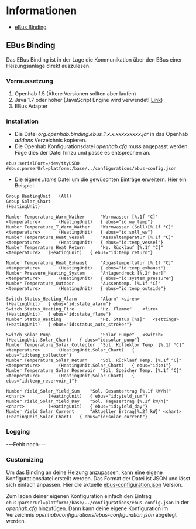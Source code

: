 # Informationen
- [eBus Binding](./blob/master/documents/EBus-Binding.md)

## EBus Binding
Das EBus Binding ist in der Lage die Kommunikation über den EBus einer Heizungsanlage direkt auszulesen.

### Vorraussetzung

1. Openhab 1.5 (Ältere Versionen sollten aber laufen)
2. Java 1.7 oder höher (JavaScript Engine wird verwendet! [Link](http://www.oracle.com/technetwork/articles/java/jf14-nashorn-2126515.html))
2. EBus Adapter

### Installation

- Die Datei _org.openhab.binding.ebus_1.x.x.xxxxxxxxx.jar_ in das Openhab _addons_ Verzeichnis kopieren.
- Die Openhab Konfigurationsdatei _openhab.cfg_ muss angepasst werden. Füge dies der Datei hinzu und passe es entsprechen an.
```
ebus:serialPort=/dev/ttyUSB0
#ebus:parserUrl=platform:/base/../configurations/ebus-config.json
```
- Die eigene _.items_ Datei um die gewüschten Einträge erweitern. Hier ein Beispiel.
```
Group HeatingUnit	(All)
Group Solar_Chart													(HeatingUnit)

Number Temperature_Warm_Wather		"Warmwasser [%.1f °C]"	<temperature> 		(HeatingUnit) 	{ ebus="id:ww_temp"}
Number Temperature_T_Warm_Wather	"Warmwasser (Soll)[%.1f °C]"	<temperature> 		(HeatingUnit) 	{ ebus="id:soll_ww"}
Number Temperature_Heat_Vessel		"Kesseltemperatur [%.1f °C]"	<temperature> 		(HeatingUnit) 	{ ebus="id:temp_vessel"}
Number Temperature_Heat_Return		"Hz. Rücklauf [%.1f °C]"	<temperature> 	(HeatingUnit) 	{ ebus="id:temp_return"}

Number Temperature_Heat_Exhaust		"Abgastempertatur [%.1f °C]"	<temperature> 		(HeatingUnit) 	{ ebus="id:temp_exhaust"}
Number Pressure_Heating_System		"Anlagendruck [%.2f bar]"	<temperature> 		(HeatingUnit) 	{ ebus="id:system_pressure"}
Number Temperature_Outdoor			"Aussentemp. [%.1f °C]"	<temperature> 		(HeatingUnit) 	{ ebus="id:temp_outside"}

Switch Status_Heating_Alarm			"Alarm"	<siren> 		(HeatingUnit) 	{ ebus="id:state_alarm"}
Switch Status_Heating_Fire			"Hz. Flamme"	<fire> 		(HeatingUnit) 	{ ebus="id:state_flame"}
Number Status_Heating				"Hz. Status [%s]"	<settings>	(HeatingUnit) 	{ ebus="id:status_auto_stroker"}

Switch Solar_Pump					"Solar Pumpe"	<switch> 		(HeatingUnit,Solar_Chart) 	{ ebus="id:solar_pump"}
Number Temperature_Solar_Collector	"Sol. Kollektor Temp. [%.1f °C]"	<temperature> 		(HeatingUnit,Solar_Chart) 	{ ebus="id:temp_collector"}
Number Temperature_Solar_Return		"Sol. Rücklauf Temp. [%.1f °C]"	<temperature> 		(HeatingUnit,Solar_Chart) 	{ ebus="id:e1"}
Number Temperature_Solar_Reservoir	"Sol. Speicher Temp. [%.1f °C]"	<temperature> 		(HeatingUnit,Solar_Chart) 	{ ebus="id:temp_reservoir_1"}

Number Yield_Solar_Yield_Sum	"Sol. Gesamtertrag [%.1f kW/h]"	<chart> 		(HeatingUnit) 	{ ebus="id:yield_sum"}
Number Yield_Solar_Yield_Day	"Sol. Tagesertrag [%.2f kW/h]"	<chart> 		(HeatingUnit) 	{ ebus="id:yield_day"}
Number Yield_Solar_Current		"Aktueller Ertrag[%.2f kW]"	<chart> 		(HeatingUnit,Solar_Chart) 	{ ebus="id:solar_current"}
```

### Logging
---Fehlt noch---

### Customizing
Um das Binding an deine Heizung anzupassen, kann eine eigene Konfigurationsdatei erstellt werden. Das Format der Datei ist JSON und lässt sich einfach anpassen.
Hier die aktuelle [ebus-configuration.json](https://github.com/csowada/openhab-bindings/blob/master/org.openhab.binding.ebus/src/META-INF/ebus-configuration.json) Version.

Zum laden deiner eigenen Konfiguration einfach den Eintrag ``ebus:parserUrl=platform:/base/../configurations/ebus-config.json`` in der _openhab.cfg_ hinzufügen. Dann kann deine eigene Konfiguration im Verzeichnis _openhab/configurations/ebus-configuration.json_ abgelegt werden.
